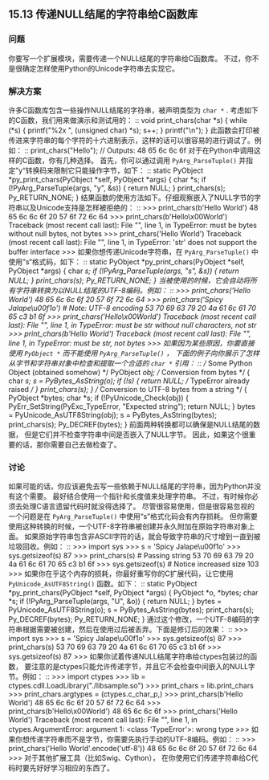 ## 15.13 传递NULL结尾的字符串给C函数库 ##
### 问题 ###
你要写一个扩展模块，需要传递一个NULL结尾的字符串给C函数库。
不过，你不是很确定怎样使用Python的Unicode字符串去实现它。
### 解决方案 ###
许多C函数库包含一些操作NULL结尾的字符串，被声明类型为 ``char *`` .
考虑如下的C函数，我们用来做演示和测试用的：
::
    void print_chars(char *s) {
        while (*s) {
            printf("%2x ", (unsigned char) *s);
            s++;
        }
        printf("\n");
    }
此函数会打印被传进来字符串的每个字符的十六进制表示，这样的话可以很容易的进行调试了。例如：
::
    print_chars("Hello");   // Outputs: 48 65 6c 6c 6f
对于在Python中调用这样的C函数，你有几种选择。
首先，你可以通过调用 ``PyArg_ParseTuple()`` 并指定”y“转换码来限制它只能操作字节，如下：
::
    static PyObject *py_print_chars(PyObject *self, PyObject *args) {
      char *s;
      if (!PyArg_ParseTuple(args, "y", &s)) {
        return NULL;
      }
      print_chars(s);
      Py_RETURN_NONE;
    }
结果函数的使用方法如下。仔细观察嵌入了NULL字节的字符串以及Unicode支持是怎样被拒绝的：
::
    >>> print_chars(b'Hello World')
    48 65 6c 6c 6f 20 57 6f 72 6c 64
    >>> print_chars(b'Hello\x00World')
    Traceback (most recent call last):
      File "<stdin>", line 1, in <module>
    TypeError: must be bytes without null bytes, not bytes
    >>> print_chars('Hello World')
    Traceback (most recent call last):
      File "<stdin>", line 1, in <module>
    TypeError: 'str' does not support the buffer interface
    >>>
如果你想传递Unicode字符串，在 ``PyArg_ParseTuple()`` 中使用”s“格式码，如下：
::
    static PyObject *py_print_chars(PyObject *self, PyObject *args) {
      char *s;
      if (!PyArg_ParseTuple(args, "s", &s)) {
        return NULL;
      }
      print_chars(s);
      Py_RETURN_NONE;
    }
当被使用的时候，它会自动将所有字符串转换为以NULL结尾的UTF-8编码。例如：
::
    >>> print_chars('Hello World')
    48 65 6c 6c 6f 20 57 6f 72 6c 64
    >>> print_chars('Spicy Jalape\u00f1o')  # Note: UTF-8 encoding
    53 70 69 63 79 20 4a 61 6c 61 70 65 c3 b1 6f
    >>> print_chars('Hello\x00World')
    Traceback (most recent call last):
      File "<stdin>", line 1, in <module>
    TypeError: must be str without null characters, not str
    >>> print_chars(b'Hello World')
    Traceback (most recent call last):
      File "<stdin>", line 1, in <module>
    TypeError: must be str, not bytes
    >>>
如果因为某些原因，你要直接使用 ``PyObject *`` 而不能使用 ``PyArg_ParseTuple()`` ，
下面的例子向你展示了怎样从字节和字符串对象中检查和提取一个合适的 ``char *`` 引用：
::
    /* Some Python Object (obtained somehow) */
    PyObject *obj;
    /* Conversion from bytes */
    {
       char *s;
       s = PyBytes_AsString(o);
       if (!s) {
          return NULL;   /* TypeError already raised */
       }
       print_chars(s);
    }
    /* Conversion to UTF-8 bytes from a string */
    {
       PyObject *bytes;
       char *s;
       if (!PyUnicode_Check(obj)) {
           PyErr_SetString(PyExc_TypeError, "Expected string");
           return NULL;
       }
       bytes = PyUnicode_AsUTF8String(obj);
       s = PyBytes_AsString(bytes);
       print_chars(s);
       Py_DECREF(bytes);
    }
前面两种转换都可以确保是NULL结尾的数据，
但是它们并不检查字符串中间是否嵌入了NULL字节。
因此，如果这个很重要的话，那你需要自己去做检查了。
### 讨论 ###
如果可能的话，你应该避免去写一些依赖于NULL结尾的字符串，因为Python并没有这个需要。
最好结合使用一个指针和长度值来处理字符串。
不过，有时候你必须去处理C语言遗留代码时就没得选择了。
尽管很容易使用，但是很容易忽视的一个问题是在 ``PyArg_ParseTuple()``
中使用“s”格式化码会有内存损耗。
但你需要使用这种转换的时候，一个UTF-8字符串被创建并永久附加在原始字符串对象上面。
如果原始字符串包含非ASCII字符的话，就会导致字符串的尺寸增到一直到被垃圾回收。例如：
::
    >>> import sys
    >>> s = 'Spicy Jalape\u00f1o'
    >>> sys.getsizeof(s)
    87
    >>> print_chars(s)     # Passing string
    53 70 69 63 79 20 4a 61 6c 61 70 65 c3 b1 6f
    >>> sys.getsizeof(s)   # Notice increased size
    103
    >>>
如果你在乎这个内存的损耗，你最好重写你的C扩展代码，让它使用 ``PyUnicode_AsUTF8String()`` 函数。如下：
::
    static PyObject *py_print_chars(PyObject *self, PyObject *args) {
      PyObject *o, *bytes;
      char *s;
      if (!PyArg_ParseTuple(args, "U", &o)) {
        return NULL;
      }
      bytes = PyUnicode_AsUTF8String(o);
      s = PyBytes_AsString(bytes);
      print_chars(s);
      Py_DECREF(bytes);
      Py_RETURN_NONE;
    }
通过这个修改，一个UTF-8编码的字符串根据需要被创建，然后在使用过后被丢弃。下面是修订后的效果：
::
    >>> import sys
    >>> s = 'Spicy Jalape\u00f1o'
    >>> sys.getsizeof(s)
    87
    >>> print_chars(s)
    53 70 69 63 79 20 4a 61 6c 61 70 65 c3 b1 6f
    >>> sys.getsizeof(s)
    87
    >>>
如果你试着传递NULL结尾字符串给ctypes包装过的函数，
要注意的是ctypes只能允许传递字节，并且它不会检查中间嵌入的NULL字节。例如：
::
    >>> import ctypes
    >>> lib = ctypes.cdll.LoadLibrary("./libsample.so")
    >>> print_chars = lib.print_chars
    >>> print_chars.argtypes = (ctypes.c_char_p,)
    >>> print_chars(b'Hello World')
    48 65 6c 6c 6f 20 57 6f 72 6c 64
    >>> print_chars(b'Hello\x00World')
    48 65 6c 6c 6f
    >>> print_chars('Hello World')
    Traceback (most recent call last):
      File "<stdin>", line 1, in <module>
    ctypes.ArgumentError: argument 1: <class 'TypeError'>: wrong type
    >>>
如果你想传递字符串而不是字节，你需要先执行手动的UTF-8编码。例如：
::
    >>> print_chars('Hello World'.encode('utf-8'))
    48 65 6c 6c 6f 20 57 6f 72 6c 64
    >>>
对于其他扩展工具（比如Swig、Cython），
在你使用它们传递字符串给C代码时要先好好学习相应的东西了。

